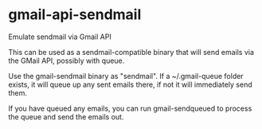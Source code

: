 # gmail-api-sendmail
Emulate sendmail via Gmail API

This can be used as a sendmail-compatible binary that will send emails via the GMail API, possibly with queue.

Use the gmail-sendmail binary as "sendmail".
If a ~/.gmail-queue folder exists, it will queue up any sent emails there, if not it will immediately send them.

If you have queued any emails, you can run gmail-sendqueued to process the queue and send the emails out.
